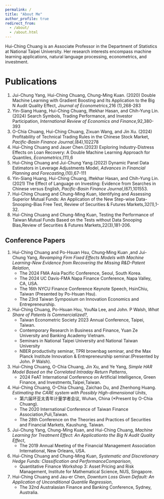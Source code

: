 ```yaml
---
permalink: /
title: "About Me"
author_profile: true
redirect_from:
  - /about/
  - /about.html
---
```


Hui-Ching Chuang is an Associate Professor in the Department of Statistics at National Taipei University. Her research interests encompass machine learning applications, natural language processing, econometrics, and investment.


Publications
======
1. Jui-Chung Yang, Hui-Ching Chuang, Chung-Ming Kuan. (2020) Double Machine Learning with Gradient Boosting and Its Application to the Big N Audit Quality Effect, _Journal of Econometrics_,216 (1),268-283
1. Yin-Siang Huang, Hui-Ching Chuang, Iftekhar Hasan, and Chih-Yung Lin.(2024) Search Symbols, Trading Performance, and Investor Participation, _International Review of Economics and Finance_,92,380-393
1. O-Chia Chuang, Hui-Ching Chuang, Zixuan Wang, and Jin Xu. (2024) Profitability of Technical Trading Rules in the Chinese Stock Market, _Pacific-Basin Finance Journal_,(84),102278
1. Hui-Ching Chuang and Jauer Chen.(2023) Exploring Industry-Distress Effects on Loan Recovery: A Double Machine Learning Approach for Quantiles, _Econometrics_,(11),6
1. Hui-Ching Chuang and Jui-Chung Yang.(2022) Dynamic Panel Data Estimators in Leverage Adjustments Model, _Advances in Financial Planning and Forecasting_,(10),67-111
1. Yin-Siang Huang, Hui-Ching Chuang, Iftekhar Hasan, and Chih-Yung Lin. (2021) The Effect of Language on Investing: Evidence from Searches in Chinese versus English, _Pacific-Basin Finance Journal_,(67),101553.
1. Hui-Ching Chuang and Chung-Ming Kuan, Identifying and Assessing Superior Mutual Funds: An Application of the New Step-wise Data-Snooping-Bias Free Test, Review of Securities & Futures Markets,32(1),1-32.
2. Hui-Ching Chuang and Chung-Ming Kuan, Testing the Performance of Taiwan Mutual Funds Based on the Tests without Data Snooping Bias,Review of Securities & Futures Markets,22(3),181-206.



Conference Papers
------
1. Hui-Ching Chuang and Po-Hsuan Hsu, Chung‐Ming Kuan ,and Jui-Chung Yang, _Revamping Firm Fixed Effects Models with Machine Learning-New Evidence from Recovering the Missing R&D-Patent Relation_,
   - The 2024 FMA Asia Pacific Conference, Seoul, South Korea.
   - The 2024 UC Davis-FMA Napa Finance Conference, Napa Valley, CA, USA.
   - The 16th NYCU Finance Conference Keynote Speech, HsinChiu, Taiwan (Presented by Po-Hsuan Hsu).
   - The 23rd Taiwan Symposium on Innovation Economics and Entrepreneurship. 
1. Hui-Ching Chuang, Po-Hsuan Hsu, YouNa Lee, and John. P Walsh, _What Share of Patents Is Commercialized?,_
   - Taiwan Econometric Society 2023 Annual Conference, Taipei, Taiwan.
   - Contemporary Research in Business and Finance, Yuan Ze University and Banking Academy Vietnam.
   - Seminars in National Taipei University and National Taiwan University
   - NBER productivity seminar, TPRI brownbag seminar, and the Max Planck Institute Innovation & Entrepreneurship seminar.(Presented by John. P Walsh).
1. Hui-Ching Chuang, O-Chia Chuang, Jin Xu, and Ye Yang, _Simple HAR Model Based on the Correlated Intraday Return Patterns_,
   - 2024 FeAT International Conference on Artificial Intelligence, Green Finance, and Investments,Taipei,Taiwan.
1. Hui-Ching Chuang, O-Chia Chuang, Zaichao Du, and Zhenhong Huang. _Estimating the CARE system with Possibly High-dimensional Units_,
   - 第六届环亚太青年计量学者会议, Wuhan, China (*Present by O-Chia Chuang).
   - The 2020 International Conference of Taiwan Finance Association,Puli,Taiwan.
   - The 28th Conference on the Theories and Practices of Securities and Financial Markets, Kaushung, Taiwan.
1. Jui-Chung Yang, Chung-Ming Kuan, and Hui-Ching Chuang, _Machine Learning for Treatment Effect: An Applicationto the Big N Audit Quality Effect_,
   - The 2019 Annual Meeting of the Financial Management Association International, New Orleans, USA. 
1. Hui-Ching Chuang and Chung-Ming Kuan, _Systematic and Discretionary Hedge Funds: Classification and PerformanceComparison_,
   - Quantitative Finance Workshop 3: Asset Pricing and Risk Management, Institute for Mathematical Science, NUS, Singapore.
1. Hui-Ching Chuang and Jau-er Chen, _Downturn Loss Given Default: An Application of Unconditional Quantile Regression_,
   - The 32nd Australasian Finance and Banking Conference, Sydney, Australia.
